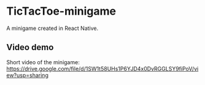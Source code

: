 # TicTacToe-minigame
A minigame created in React Native.

## Video demo
Short video of the minigame: https://drive.google.com/file/d/1SW1t58UHs1P6YJD4x0DvRGGLSY9fiPoV/view?usp=sharing
